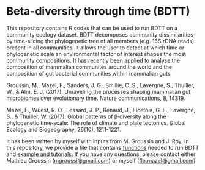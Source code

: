 # Beta-diversity through time (BDTT) 

This repository contains R codes that can be used to run BDTT on a community ecology dataset. BDTT decomposes community dissimilarities by time-slicing the phylogenetic tree of all members (e.g. 16S rDNA reads) present in all communities. It allows the user to detect at which time or phylogenetic scale an environmental factor of interest shapes the most community compositions. It has recently been applied to analyse the composition of mammalian communites around the world and the composition of gut bacterial communities within mammalian guts

Groussin, M., Mazel, F., Sanders, J. G., Smillie, C. S., Lavergne, S., Thuiller, W., & Alm, E. J. (2017). Unraveling the processes shaping mammalian gut microbiomes over evolutionary time. Nature communications, 8, 14319.

Mazel, F., Wüest, R. O., Lessard, J. P., Renaud, J., Ficetola, G. F., Lavergne, S., & Thuiller, W. (2017). Global patterns of β‐diversity along the phylogenetic time‐scale: The role of climate and plate tectonics. Global Ecology and Biogeography, 26(10), 1211-1221.

It has been written by myself with inputs from M. Groussin and J. Roy. In this repository, we provide a file that contains [functions](https://github.com/FloMazel/BDTT/blob/master/BDTT_functions.R) needed to run BDTT  and [example and tutorials](https://github.com/FloMazel/BDTT/blob/master/Tutorial_Examples.Rmd). If you have any questions, please contact either Mathieu Groussin (mgroussi@gmail.com) or myself (flo.mazel@gmail.com)


